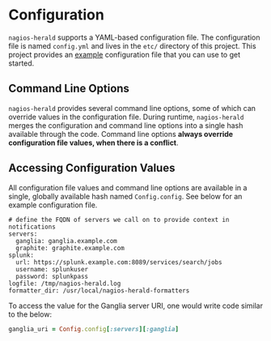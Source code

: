 # Configuration

``nagios-herald`` supports a YAML-based configuration file.  The configuration file is named
``config.yml`` and lives in the ``etc/`` directory of this project. This project provides
an [example](/etc/config.yml.example) configuration file that you can use to get started.

## Command Line Options

``nagios-herald`` provides several command line options, some of which can override values
in the configuration file.  During runtime, ``nagios-herald`` merges the configuration
and command line options into a single hash available through the code.
Command line options **always override configuration file values, when there is a conflict**.

## Accessing Configuration Values

All configuration file values and command line options are available in a single, globally
available hash named ``Config.config``.  See below for an example configuration file.

```
# define the FQDN of servers we call on to provide context in notifications
servers:
  ganglia: ganglia.example.com
  graphite: graphite.example.com
splunk:
  url: https://splunk.example.com:8089/services/search/jobs
  username: splunkuser
  password: splunkpass
logfile: /tmp/nagios-herald.log
formatter_dir: /usr/local/nagios-herald-formatters
```

To access the value for the Ganglia server URI, one would write code similar to the below:

```ruby
ganglia_uri = Config.config[:servers][:ganglia]
```
